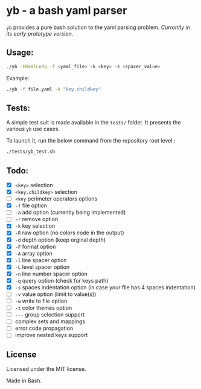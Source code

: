 # yb - a bash yaml parser

`yb` provides a pure bash solution to the yaml parsing problem. *Currently in its early prototype version.*

## Usage:

```bash
./yb -FRaAlLndq -f <yaml_file> -k <key> -s <spacer_value>
```

Example:

```bash
./yb -f file.yaml -k "key.childkey"
```

## Tests:

A simple test suit is made available in the `tests/` folder. It presents the various `yb` use cases.

To launch it, run the below command from the repository root level :
```bash
./tests/yb_test.sh
```

## Todo:

- [x] `<key>` selection
- [x] `<key.childkey>` selection
- [ ] `<key` perimeter operators options
- [x] `-f` file option 
- [ ] `-a` add option (currently being implemented)
- [ ] `-r` remove option
- [x] `-k` key selection
- [x] `-R` raw option (no colors code in the output)
- [x] `-d` depth option (keep orginal depth)
- [x] `-F` format option
- [x] `-A` array option
- [x] `-l` line spacer option
- [x] `-L` level spacer option
- [x] `-n` line number spacer option
- [x] `-q` query option (check for keys path)
- [x] `-s` spaces indentation option (in case your file has 4 spaces indentation)
- [ ] `-v` value option (limit to value(s))
- [ ] `-w` write to file option
- [ ] `-t` color themes option
- [ ] `---` group selection support
- [ ] complex sets and mappings
- [ ] error code propagation
- [ ] improve nested keys support

## License

Licensed under the MIT license.

Made in Bash.